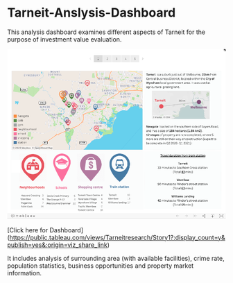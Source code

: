 # Tarneit-Anslysis-Dashboard
This analysis dashboard examines different aspects of Tarneit for the purpose of investment value evaluation.

![screenshot](/Tarneit-dashoboard.png?raw=true "Optional Title")



[Click here for Dashboard]
(https://public.tableau.com/views/Tarneitresearch/Story1?:display_count=y&publish=yes&:origin=viz_share_link)

It includes analysis of surrounding area (with available facilities), crime rate, population statistics, business opportunities and property market information.
 
 
